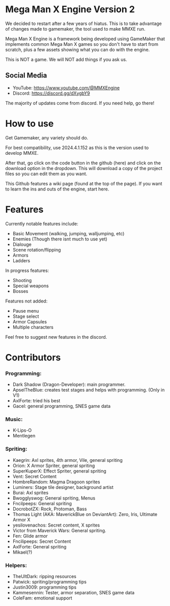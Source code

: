 # Mega Man X Engine Version 2
We decided to restart after a few years of hiatus. This is to take advantage of changes made to gamemaker, the tool used to make MMXE run.

Mega Man X Engine is a framework being developed using GameMaker that implements common Mega Man X games so you don't have to start from scratch, plus a few assets showing what you can do with the engine.

This is NOT a game. We will NOT add things if you ask us.

## Social Media
- YouTube: https://www.youtube.com/@MMXEngine
- Discord: https://discord.gg/dXygbY9

The majority of updates come from discord. If you need help, go there!

# How to use
Get Gamemaker, any variety should do. 

For best compatibility, use 2024.4.1.152 as this is the version used to develop MMXE.

After that, go click on the code button in the github (here) and click on the download option in the dropdown. This will download a copy of the project files so you can edit them as you want.

This Github features a wiki page (found at the top of the page). If you want to learn the ins and outs of the engine, start here.
# Features
Currently notable features include:
- Basic Movement (walking, jumping, walljumping, etc)
- Enemies (Though there isnt much to use yet)
- Dialouge
- Scene rotation/flipping
- Armors
- Ladders

In progress features:
- Shooting
- Special weapons
- Bosses

Features not added:
- Pause menu
- Stage select
- Armor Capsules
- Multiple characters

Feel free to suggest new features in the discord. 
# Contributors
### Programming:
- Dark Shadow (Dragon-Developer): main programmer.
- ApselTheBlue: creates test stages and helps with programming. (Only in V1)
- AxlForte: tried his best
- Gacel: general programming, SNES game data

### Music:
- K-Lips-O
- Mentlegen

### Spriting:
- Kaegrin: Axl sprites, 4th armor, Vile, general spriting
- Orion: X Armor Spriter, general spriting
- SuperKuperX: Effect Spriter, general spriting
- Vent: Secret Content
- HombreRandom: Magma Dragoon sprites
- Luminers: Stage tile designer, background artist
- Burai: Axl sprites
- Bwogglyswog: General spriting, Menus
- Fncilpeeps: General spriting
- DocrobotZX: Rock, Protoman, Bass
- Thomas Light (AKA: MaverickBlue on DeviantArt): Zero, Iris, Ultimate Armor X
- yesilovenachos: Secret content, X sprites
- Victor from Maverick Wars: General spriting.
- Fen: Glide armor
- Fncilipeeps: Secret Content
- AxlForte: General spriting
- Mikael(?)

### Helpers:
- TheUltDark: ripping resources
- Patwick: spriting/programming tips
- Justin3009: programming tips
- Kammesennin: Tester, armor separation, SNES game data
- ColeFam: emotional support
